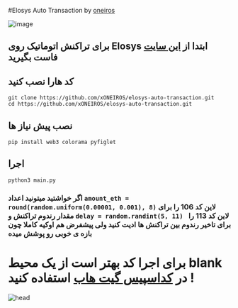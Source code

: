 #Elosys Auto Transaction by [oneiros](https://t.me/xOneiros)

![image](https://github.com/user-attachments/assets/f448b3ac-919d-4adb-96d0-2e98b59765b3)


## برای تراکنش اتوماتیک روی Elosys ابتدا از [این سایت ](https://testnet-faucet.elosys.io/) فاست بگیرید

## کد هارا نصب کنید
```
git clone https://github.com/xONEIROS/elosys-auto-transaction.git
cd https://github.com/xONEIROS/elosys-auto-transaction.git
```

## نصب پیش نیاز ها 
```
pip install web3 colorama pyfiglet
```

## اجرا
```
python3 main.py
```


### اگر خواشتید میتونید اعداد `amount_eth = round(random.uniform(0.00001, 0.001), 8)` لاین کد 106 را برای مقدار رندوم تراکنش و `delay = random.randint(5, 11) ` لاین کد 113 را برای تاخیر رندوم بین تراکنش ها ادیت کنید ولی پیشفرض هم اوکیه کاملا چون بازه ی خوبی رو پوشش میده 

# برای اجرا کد بهتر است از یک محیط blank در [کداسپیس گیت هاب](https://github.com/codespaces/) استفاده کنید !
![head](https://github.com/user-attachments/assets/0980f75e-9b84-4077-be55-fbfcf6ce1fba)
